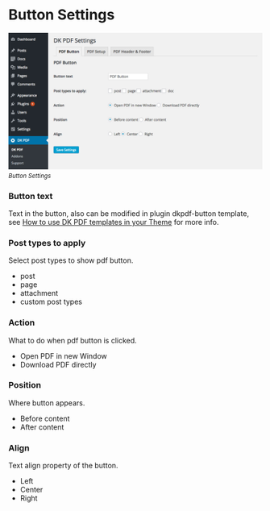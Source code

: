 # Button Settings

![Button Settings screenshot](_images/button-settings.jpg "Button Settings")
<p style="margin-top:-1em"><small><em>Button Settings</em></small></p>

### Button text
Text in the button, also can be modified in plugin dkpdf-button template, see [How to use DK PDF templates in your Theme]() for more info.

### Post types to apply
Select post types to show pdf button.

* post
* page
* attachment
* custom post types

### Action
What to do when pdf button is clicked.
* Open PDF in new Window
* Download PDF directly

### Position
Where button appears.
* Before content
* After content

### Align
Text align property of the button.
* Left
* Center
* Right